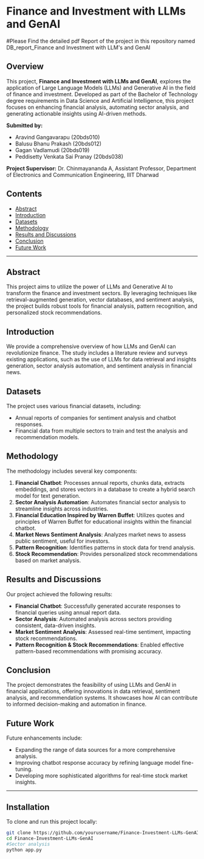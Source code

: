 # Finance and Investment with LLMs and GenAI
#Please Find the detailed pdf Report of the project in this repository named DB_report_Finance and Investment with LLM's and GenAI

## Overview
This project, **Finance and Investment with LLMs and GenAI**, explores the application of Large Language Models (LLMs) and Generative AI in the field of finance and investment. Developed as part of the Bachelor of Technology degree requirements in Data Science and Artificial Intelligence, this project focuses on enhancing financial analysis, automating sector analysis, and generating actionable insights using AI-driven methods.

**Submitted by:**
- Aravind Gangavarapu (20bds010)
- Balusu Bhanu Prakash (20bds012)
- Gagan Vadlamudi (20bds019)
- Peddisetty Venkata Sai Pranay (20bds038)

**Project Supervisor:** Dr. Chinmayananda A, Assistant Professor, Department of Electronics and Communication Engineering, IIIT Dharwad

## Contents
- [Abstract](#abstract)
- [Introduction](#introduction)
- [Datasets](#datasets)
- [Methodology](#methodology)
- [Results and Discussions](#results-and-discussions)
- [Conclusion](#conclusion)
- [Future Work](#future-work)

---

## Abstract
This project aims to utilize the power of LLMs and Generative AI to transform the finance and investment sectors. By leveraging techniques like retrieval-augmented generation, vector databases, and sentiment analysis, the project builds robust tools for financial analysis, pattern recognition, and personalized stock recommendations.

## Introduction
We provide a comprehensive overview of how LLMs and GenAI can revolutionize finance. The study includes a literature review and surveys existing applications, such as the use of LLMs for data retrieval and insights generation, sector analysis automation, and sentiment analysis in financial news.

## Datasets
The project uses various financial datasets, including:
- Annual reports of companies for sentiment analysis and chatbot responses.
- Financial data from multiple sectors to train and test the analysis and recommendation models.

## Methodology
The methodology includes several key components:
1. **Financial Chatbot**: Processes annual reports, chunks data, extracts embeddings, and stores vectors in a database to create a hybrid search model for text generation.
2. **Sector Analysis Automation**: Automates financial sector analysis to streamline insights across industries.
3. **Financial Education Inspired by Warren Buffet**: Utilizes quotes and principles of Warren Buffet for educational insights within the financial chatbot.
4. **Market News Sentiment Analysis**: Analyzes market news to assess public sentiment, useful for investors.
5. **Pattern Recognition**: Identifies patterns in stock data for trend analysis.
6. **Stock Recommendation**: Provides personalized stock recommendations based on market analysis.

## Results and Discussions
Our project achieved the following results:
- **Financial Chatbot**: Successfully generated accurate responses to financial queries using annual report data.
- **Sector Analysis**: Automated analysis across sectors providing consistent, data-driven insights.
- **Market Sentiment Analysis**: Assessed real-time sentiment, impacting stock recommendations.
- **Pattern Recognition & Stock Recommendations**: Enabled effective pattern-based recommendations with promising accuracy.

## Conclusion
The project demonstrates the feasibility of using LLMs and GenAI in financial applications, offering innovations in data retrieval, sentiment analysis, and recommendation systems. It showcases how AI can contribute to informed decision-making and automation in finance.

## Future Work
Future enhancements include:
- Expanding the range of data sources for a more comprehensive analysis.
- Improving chatbot response accuracy by refining language model fine-tuning.
- Developing more sophisticated algorithms for real-time stock market insights.

---

## Installation
To clone and run this project locally:

```bash
git clone https://github.com/yourusername/Finance-Investment-LLMs-GenAI.git
cd Finance-Investment-LLMs-GenAI
#Sector analysis
python app.py
